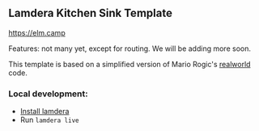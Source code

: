 
## Lamdera Kitchen Sink Template

https://elm.camp

Features: not many yet, except for routing.  We will be
adding more soon.

This template is based on 
a simplified version of 
Mario Rogic's [realworld](https://github.com/supermario/lamdera-realworld) code.


### Local development:

- [Install lamdera](https://dashboard.lamdera.app/docs/download)
- Run `lamdera live`
